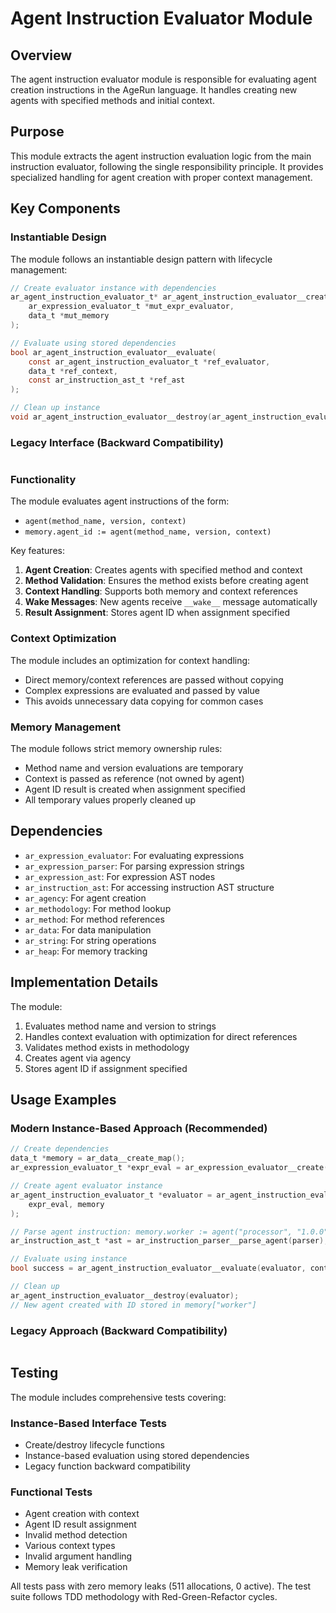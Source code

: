 # Agent Instruction Evaluator Module

## Overview

The agent instruction evaluator module is responsible for evaluating agent creation instructions in the AgeRun language. It handles creating new agents with specified methods and initial context.

## Purpose

This module extracts the agent instruction evaluation logic from the main instruction evaluator, following the single responsibility principle. It provides specialized handling for agent creation with proper context management.

## Key Components

### Instantiable Design

The module follows an instantiable design pattern with lifecycle management:

```c
// Create evaluator instance with dependencies
ar_agent_instruction_evaluator_t* ar_agent_instruction_evaluator__create(
    ar_expression_evaluator_t *mut_expr_evaluator,
    data_t *mut_memory
);

// Evaluate using stored dependencies
bool ar_agent_instruction_evaluator__evaluate(
    const ar_agent_instruction_evaluator_t *ref_evaluator,
    data_t *ref_context,
    const ar_instruction_ast_t *ref_ast
);

// Clean up instance
void ar_agent_instruction_evaluator__destroy(ar_agent_instruction_evaluator_t *own_evaluator);
```

### Legacy Interface (Backward Compatibility)

```c
```

### Functionality

The module evaluates agent instructions of the form:
- `agent(method_name, version, context)`
- `memory.agent_id := agent(method_name, version, context)`

Key features:
1. **Agent Creation**: Creates agents with specified method and context
2. **Method Validation**: Ensures the method exists before creating agent
3. **Context Handling**: Supports both memory and context references
4. **Wake Messages**: New agents receive `__wake__` message automatically
5. **Result Assignment**: Stores agent ID when assignment specified

### Context Optimization

The module includes an optimization for context handling:
- Direct memory/context references are passed without copying
- Complex expressions are evaluated and passed by value
- This avoids unnecessary data copying for common cases

### Memory Management

The module follows strict memory ownership rules:
- Method name and version evaluations are temporary
- Context is passed as reference (not owned by agent)
- Agent ID result is created when assignment specified
- All temporary values properly cleaned up

## Dependencies

- `ar_expression_evaluator`: For evaluating expressions
- `ar_expression_parser`: For parsing expression strings
- `ar_expression_ast`: For expression AST nodes
- `ar_instruction_ast`: For accessing instruction AST structure
- `ar_agency`: For agent creation
- `ar_methodology`: For method lookup
- `ar_method`: For method references
- `ar_data`: For data manipulation
- `ar_string`: For string operations
- `ar_heap`: For memory tracking

## Implementation Details

The module:
1. Evaluates method name and version to strings
2. Handles context evaluation with optimization for direct references
3. Validates method exists in methodology
4. Creates agent via agency
5. Stores agent ID if assignment specified

## Usage Examples

### Modern Instance-Based Approach (Recommended)

```c
// Create dependencies
data_t *memory = ar_data__create_map();
ar_expression_evaluator_t *expr_eval = ar_expression_evaluator__create(memory, NULL);

// Create agent evaluator instance
ar_agent_instruction_evaluator_t *evaluator = ar_agent_instruction_evaluator__create(
    expr_eval, memory
);

// Parse agent instruction: memory.worker := agent("processor", "1.0.0", context)
ar_instruction_ast_t *ast = ar_instruction_parser__parse_agent(parser);

// Evaluate using instance
bool success = ar_agent_instruction_evaluator__evaluate(evaluator, context, ast);

// Clean up
ar_agent_instruction_evaluator__destroy(evaluator);
// New agent created with ID stored in memory["worker"]
```

### Legacy Approach (Backward Compatibility)

```c
```

## Testing

The module includes comprehensive tests covering:

### Instance-Based Interface Tests
- Create/destroy lifecycle functions
- Instance-based evaluation using stored dependencies
- Legacy function backward compatibility

### Functional Tests  
- Agent creation with context
- Agent ID result assignment
- Invalid method detection
- Various context types
- Invalid argument handling
- Memory leak verification

All tests pass with zero memory leaks (511 allocations, 0 active). The test suite follows TDD methodology with Red-Green-Refactor cycles.